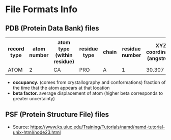 # File Formats Info

## PDB (Protein Data Bank) files
<table>
    <tr>
        <th>record type</th>
        <th>atom number</th>
        <th>atom type (within residue)</th>
        <th>residue type</th>
        <th>chain</th>
        <th>residue number</th>
        <th>XYZ coordinates (angstrom)</th>
        <th>occupancy</th>
        <th>beta factor</th>
        <th>element</th>
    </tr>
    <tr>
        <td>ATOM</td>
        <td>2</td>
        <td>CA</td>
        <td>PRO</td>
        <td>A</td>
        <td>1</td>
        <td>30.307</td>
        <td>38.663</td>
        <td>5.319</td>
        <td>1.0</td>
        <td>40.62</td>
        <td>C</td>
    </tr>
</table>

* **occupancy.** (comes from crystallography and conformations) fraction of the time that the atom appears at that location
* **beta factor.** average displacement of atom (higher beta corresponds to greater uncertainty)

## PSF (Protein Structure File) files
* Source: https://www.ks.uiuc.edu/Training/Tutorials/namd/namd-tutorial-unix-html/node23.html
